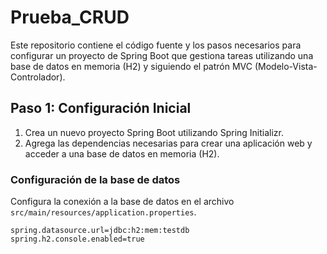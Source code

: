 # Prueba_CRUD
Este repositorio contiene el código fuente y los pasos necesarios para configurar un proyecto de Spring Boot que gestiona tareas utilizando una base de datos en memoria (H2) y siguiendo el patrón MVC (Modelo-Vista-Controlador).

## Paso 1: Configuración Inicial

1. Crea un nuevo proyecto Spring Boot utilizando Spring Initializr.
2. Agrega las dependencias necesarias para crear una aplicación web y acceder a una base de datos en memoria (H2).

### Configuración de la base de datos

Configura la conexión a la base de datos en el archivo `src/main/resources/application.properties`.

```properties
spring.datasource.url=jdbc:h2:mem:testdb
spring.h2.console.enabled=true
